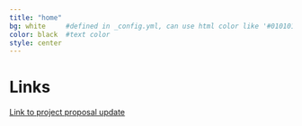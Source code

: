 ```yaml
---
title: "home"
bg: white     #defined in _config.yml, can use html color like '#010101'
color: black  #text color
style: center
---
```


# Links
[Link to project proposal update](https://www.dropbox.com/s/hu9i3uu359uq95y/assignment_5.pdf?dl=0)
